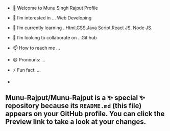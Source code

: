 - 👋 Welcome to Munu Singh Rajput Profile
- 👀 I’m interested in ... Web Developing 
- 🌱 I’m currently learning ..Html,CSS,Java Script,React JS, Node JS.
- 💞️ I’m looking to collaborate on ...Git hub
- 📫 How to reach me ...
- 😄 Pronouns: ...
- ⚡ Fun fact: ...

-
Munu-Rajput/Munu-Rajput is a ✨ special ✨ repository because its `README.md` (this file) appears on your GitHub profile.
You can click the Preview link to take a look at your changes.
-
